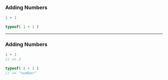 ### Adding Numbers

```js
1 + 1
```

```js
typeof( 1 + 1 )
```

---

### Adding Numbers

```js
1 + 1
// => 2
```

```js
typeof( 1 + 1 )
// => "number"
```
